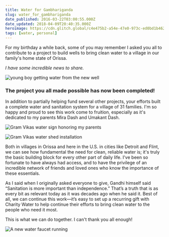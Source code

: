 ```yaml
---
title: Water for Gambhariganda
slug: water_for_gambhariganda
date_published: 2016-03-22T03:00:55.000Z
date_updated: 2018-04-09T20:40:35.000Z
heroimage: https://cdn.glitch.global/c4e475b2-a54e-47e0-973c-ed0bd1b46262/gambarighanda.jpg?v=1669871137848
tags: [water, personal]
---
```


For my birthday a while back, some of you may remember I asked you all to contribute to a project to build wells to bring clean water to a village in our family's home state of Orissa.

*I have some incredible news to share.*

![young boy getting water from the new well](https://cdn.glitch.global/c4e475b2-a54e-47e0-973c-ed0bd1b46262/well-1.jpg?v=1669871137486 "a young boy in gambhariganda getting water")


### The project you all made possible has now been completed!
 
In addition to partially helping fund several other projects, your efforts built a complete water and sanitation system for a village of 31 families. I'm so happy and proud to see this work come to fruition, especially as it's dedicated to my parents Mira Dash and Umakant Dash.

![Gram Vikas water sign honoring my parents](https://cdn.glitch.global/c4e475b2-a54e-47e0-973c-ed0bd1b46262/water-sign.jpg?v=1669871137108 "Gram Vikas water installation in Ghambariganda")

![Gram Vikas water shed installation](https://cdn.glitch.global/c4e475b2-a54e-47e0-973c-ed0bd1b46262/water-sign-shed.jpg?v=1669871136734 "Gram Vikas water installation in Ghambariganda")

Both in villages in Orissa and here in the U.S. in cities like Detroit and Flint, we can see how  fundamental the need for clean, reliable water is; it's truly the basic building block for every other part of daily life. I've been so fortunate to have always had access, and to have the privilege of an incredible network of friends and loved ones who know the importance of these essentials.
 
As I said when I originally asked everyone to give, Gandhi himself said “Sanitation is more important than independence.” That’s a truth that is as every bit as relevant today as it was decades ago when he said it. Best of all, we can continue this work—it’s easy to set up a recurring gift with Charity Water to help continue their efforts to bring clean water to the people who need it most. 
 
This is what we can do together. I can't thank you all enough!

![A new water faucet running](https://cdn.glitch.global/c4e475b2-a54e-47e0-973c-ed0bd1b46262/well-2.jpg?v=1669871136292 "A new water faucet running")

